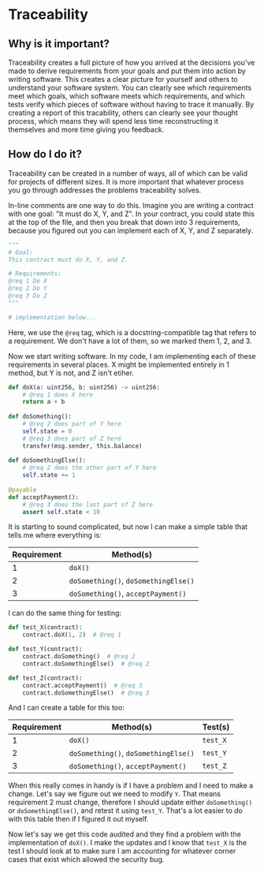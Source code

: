 # Traceability

## Why is it important?

Traceability creates a full picture of how you arrived at the decisions you've
made to derive requirements from your goals and put them into action by writing software.
This creates a clear picture for yourself and others to understand your software system.
You can clearly see which requirements meet which goals, which software meets which requirements,
and which tests verify which pieces of software without having to trace it manually.
By creating a report of this tracability, others can clearly see your thought process,
which means they will spend less time reconstructing it themselves and more time giving you feedback.

## How do I do it?

Traceability can be created in a number of ways, all of which can be valid for projects of different sizes.
It is more important that whatever process you go through addresses the problems traceability solves.

In-line comments are one way to do this. Imagine you are writing a contract with one goal: "It must do X, Y, and Z".
In your contract, you could state this at the top of the file, and then you break that down into 3 requirements,
because you figured out you can implement each of X, Y, and Z separately.

```python
"""
# Goal:
This contract must do X, Y, and Z.

# Requirements:
@req 1 Do X
@req 2 Do Y
@req 3 Do Z
"""

# implementation below...
```

Here, we use the `@req` tag, which is a docstring-compatible tag that refers to a requirement.
We don't have a lot of them, so we marked them 1, 2, and 3.

Now we start writing software. In my code, I am implementing each of these requirements in several places.
X might be implemented entirely in 1 method, but Y is not, and Z isn't etiher.

```python
def doX(a: uint256, b: uint256) -> uint256:
    # @req 1 does X here
    return a + b
    
def doSomething():
    # @req 2 does part of Y here
    self.state = 0
    # @req 3 does part of Z here
    transfer(msg.sender, this.balance)
    
def doSomethingElse():
    # @req 2 does the other part of Y here
    self.state += 1
    
@payable
def acceptPayment():
    # @req 3 does the last part of Z here
    assert self.state < 10
```

It is starting to sound complicated, but now I can make a simple table that tells me where everything is:

| Requirement | Method(s) |
| --- | --- |
| 1 | `doX()` |
| 2 | `doSomething()`, `doSomethingElse()` |
| 3 | `doSomething()`, `acceptPayment()` |

I can do the same thing for testing:

```python
def test_X(contract):
    contract.doX(1, 2)  # @req 1

def test_Y(contract):
    contract.doSomething()  # @req 2
    contract.doSomethingElse()  # @req 2

def test_Z(contract):
    contract.acceptPayment()  # @req 3
    contract.doSomethingElse()  # @req 3
```

And I can create a table for this too:

| Requirement | Method(s) | Test(s) |
| --- | --- | --- |
| 1 | `doX()` | `test_X` |
| 2 | `doSomething()`, `doSomethingElse()` | `test_Y` |
| 3 | `doSomething()`, `acceptPayment()` | `test_Z` |

When this really comes in handy is if I have a problem and I need to make a change.
Let's say we figure out we need to modify `Y`.
That means requirement 2 must change, therefore I should update either `doSomething()`
or `doSomethingElse()`, and retest it using `test_Y`.
That's a lot easier to do with this table then if I figured it out myself.

Now let's say we get this code audited and they find a problem with the implementation of `doX()`.
I make the updates and I know that `test_X` is the test I should look at to make sure I am accounting
for whatever corner cases that exist which allowed the security bug.
